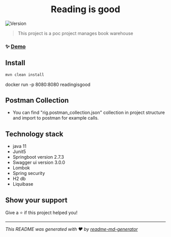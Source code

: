 <h1 align="center">Reading is good</h1>
<p>
  <img alt="Version" src="https://img.shields.io/badge/version-1.0.0-blue.svg?cacheSeconds=2592000" />
</p>

> This project is a poc project manages book warehouse

### ✨ [Demo](http://localhost:8080)

## Install

```sh
mvn clean install
```

docker run -p 8080:8080 readingisgood

## Postman Collection

* You can find "rig.postman_collection.json" collection in project structure and import to postman for example calls.


## Technology stack

* java 11
* Junit5
* Springboot version 2.7.3
* Swagger ui version 3.0.0
* Lombok
* Spring security
* H2 db
* Liquibase



## Show your support

Give a ⭐️ if this project helped you!

***
_This README was generated with ❤️ by [readme-md-generator](https://github.com/kefranabg/readme-md-generator)_
